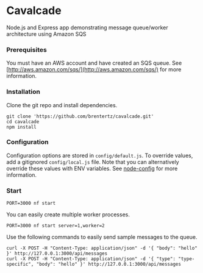 # Cavalcade

Node.js and Express app demonstrating message queue/worker architecture using Amazon SQS

### Prerequisites

You must have an AWS account and have created an SQS queue. See
[http://aws.amazon.com/sqs/](http://aws.amazon.com/sqs/) for more
information.

### Installation

Clone the git repo and install dependencies.

```
git clone 'https://github.com/brentertz/cavalcade.git'
cd cavalcade
npm install
```

### Configuration

Configuration options are stored in `config/default.js`. To override values,
add a gitignored `config/local.js` file.  Note that you can alternatively
override these values with ENV variables. See
[node-config](https://github.com/lorenwest/node-config) for more information.

### Start

```
PORT=3000 nf start
```

You can easily create multiple worker processes.

```
PORT=3000 nf start server=1,worker=2
```

Use the following commands to easily send sample messages to the queue.

```
curl -X POST -H "Content-Type: application/json" -d '{ "body": "hello" }' http://127.0.0.1:3000/api/messages
curl -X POST -H "Content-Type: application/json" -d '{ "type": "type-specific", "body": "hello" }' http://127.0.0.1:3000/api/messages
```
